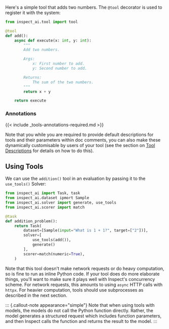 
Here's a simple tool that adds two numbers. The `@tool` decorator is used to register it with the system:

``` python
from inspect_ai.tool import tool

@tool
def add():
    async def execute(x: int, y: int):
        """
        Add two numbers.

        Args:
            x: First number to add.
            y: Second number to add.

        Returns:
            The sum of the two numbers.
        """
        return x + y

    return execute
```

### Annotations

{{< include _tools-annotations-required.md >}}

Note that you while you are required to provide default descriptions for tools and their parameters within doc comments, you can also make these dynamically customisable by users of your tool (see the section on [Tool Descriptions](tools-custom.qmd#sec-tool-descriptions) for details on how to do this).

## Using Tools

We can use the `addition()` tool in an evaluation by passing it to the `use_tools()` Solver:

``` python
from inspect_ai import Task, task
from inspect_ai.dataset ipmort Sample
from inspect_ai.solver import generate, use_tools
from inspect_ai.scorer import match

@task
def addition_problem():
    return Task(
        dataset=[Sample(input="What is 1 + 1?", target=["2"])],
        solver=[
            use_tools(add()), 
            generate()
        ],
        scorer=match(numeric=True),
    )
```

Note that this tool doesn't make network requests or do heavy computation, so is fine to run as inline Python code. If your tool does do more elaborate things, you'll want to make sure it plays well with Inspect's concurrency scheme. For network requests, this amounts to using `async` HTTP calls with `httpx`. For heavier computation, tools should use subprocesses as described in the next section.

::: {.callout-note appearance="simple"}
Note that when using tools with models, the models do not call the Python function directly. Rather, the model generates a structured request which includes function parameters, and then Inspect calls the function and returns the result to the model.
:::
